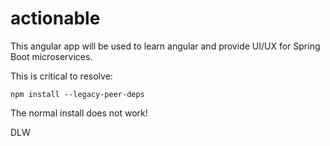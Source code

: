 # actionable

This angular app will be used to learn angular and provide UI/UX for Spring Boot microservices.

This is critical to resolve:
```
npm install --legacy-peer-deps
```

The normal install does not work!

DLW
